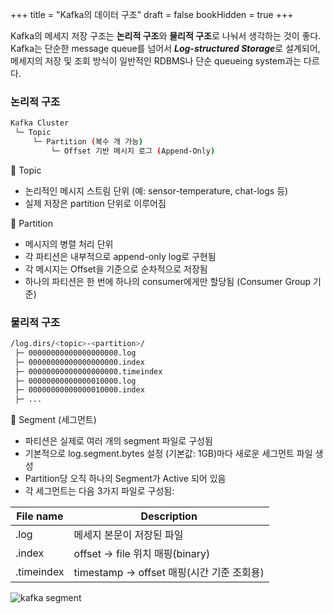 +++
title = "Kafka의 데이터 구조"
draft = false
bookHidden = true
+++

Kafka의 메세지 저장 구조는 **논리적 구조**와 **물리적 구조**로 나눠서 생각하는 것이 좋다. Kafka는 단순한 message queue를 넘어서 ***Log-structured Storage***로 설계되어, 메세지의 저장 및 조회 방식이 일반적인 RDBMS나 단순 queueing system과는 다르다.

### 논리적 구조
```sh
Kafka Cluster
 └─ Topic
     └─ Partition (복수 개 가능)
         └─ Offset 기반 메시지 로그 (Append-Only)
```
🔹 Topic
- 논리적인 메시지 스트림 단위 (예: sensor-temperature, chat-logs 등)
- 실제 저장은 partition 단위로 이루어짐

🔹 Partition
- 메시지의 병렬 처리 단위
- 각 파티션은 내부적으로 append-only log로 구현됨
- 각 메시지는 Offset을 기준으로 순차적으로 저장됨
- 하나의 파티션은 한 번에 하나의 consumer에게만 할당됨 (Consumer Group 기준)


### 물리적 구조
```sh
/log.dirs/<topic>-<partition>/
 ├─ 00000000000000000000.log
 ├─ 00000000000000000000.index
 ├─ 00000000000000000000.timeindex
 ├─ 00000000000000010000.log
 ├─ 00000000000000010000.index
 ├─ ...
```
🔹 Segment (세그먼트)
- 파티션은 실제로 여러 개의 segment 파일로 구성됨
- 기본적으로 log.segment.bytes 설정 (기본값: 1GB)마다 새로운 세그먼트 파일 생성
- Partition당 오직 하나의 Segment가 Active 되어 있음
- 각 세그먼트는 다음 3가지 파일로 구성됨:

|File name| Description|
|-|-|
|.log| 메세지 본문이 저장된 파일|
|.index| offset -> file 위치 매핑(binary)|
|.timeindex| timestamp -> offset 매핑(시간 기준 조회용)|

![kafka segment](/dataengineering/kafka/kafka-segment.png)

